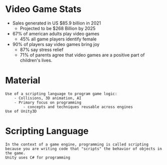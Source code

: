 # Video Game Stats
- Sales generated in US $85.9 billion in 2021
	- Projected to be $268 Billion by 2025
- 67% of american adults play video games
	- 45% all game players identify female
- 90% of players say video games bring joy
	- 87% say stress relief
	- 71% of parents agree that video games are a positive part of children's lives. 

# Material
	Use of a scripting language to program game logic:
		- Collisions, 3D animation, AI
		- Primary focus on programming
			- concepts and techniques reusable across engines
	Use of Unity3D

# Scripting Language
	In the context of a game engine, programming is called scripting because you are writing code that "scripts" the behavior of objects in the game. 
	Unity uses C# for programming